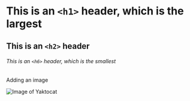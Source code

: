# This is an `<h1>` header, which is the largest

## This is an `<h2>` header

###### This is an `<h6>` header, which is the smallest

Adding an image

![Image of Yaktocat](https://octodex.github.com/images/yaktocat.png)
